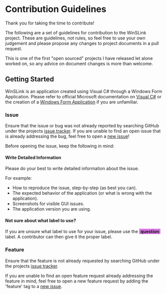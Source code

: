# Contribution Guidelines

Thank you for taking the time to contribute!

The following are a set of guidelines for contribution to the WinSLink project. These are guidelines, not rules, so feel free to use your own judgement and please propose any changes to project documents in a pull request.

This is one of the first "open sourced" projects I have released let alone worked on, so any advice on document changes is more than welcome.

## Getting Started

WinSLink is an application created using Visual C# through a Windows Form Application. Please refer to official Microsoft documentation on [Visual C#](https://docs.microsoft.com/en-us/visualstudio/get-started/csharp/?view=vs-2017) or the creation of a [Windows Form Application](https://docs.microsoft.com/en-us/visualstudio/ide/step-1-create-a-windows-forms-application-project?view=vs-2017) if you are unfamiliar.

### Issue

Ensure that the issue or bug was not already reported by searching GitHub under the projects [issue tracker](https://github.com/ravedaymond/WinSLink/issues). If you are unable to find an open issue that is already addressing the bug, feel free to open a [new issue](https://github.com/ravedaymond/WinSLink/issues/new)!

Before opening the issue, keep the following in mind:

#### Write Detailed Information

Please do your best to write detailed information about the issue.

For example:

- How to reproduce the issue, step-by-step (as best you can).
- The expected behavior of the application (or what is wrong with the application).
- Screenshots for visible GUI issues.
- The application version you are using.

#### Not sure about what label to use?

If you are unsure what label to use for your issue, please use the <span style="background-color: #d876e3;">&nbsp;**question**&nbsp;</span> label. A contributor can then give it the proper label.

### Feature

Ensure that the feature is not already requested by searching GitHub under the projects [issue tracker](https://github.com/ravedaymond/WinSLink/issues).

If you are unable to find an open feature request already addressing the feature in mind, feel free to open a new feature request by adding the 'feature' tag to a [new issue](https://github.com/ravedaymond/WinSLink/issues/new).

